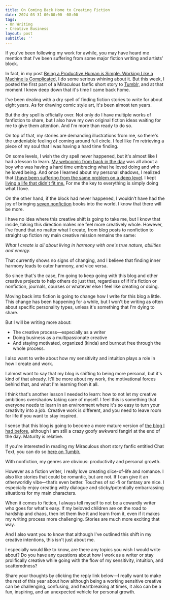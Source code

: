 ```yaml
---
title: On Coming Back Home to Creating Fiction 
date: 2024-03-31 00:00:00 -08:00
tags:
- On Writing 
- Creative Business 
layout: post
subtitle: ''
---
```


If you've been following my work for awhile, you may have heard me mention that I've been suffering from some major fiction writing and artists’ block. 

In fact, in my post [Being a Productive Human is Simple. Working Like a Machine is Complicated,](https://arcadiapage.com/2023-12-31-being-a-productive-human-is-simple/) I do some serious whining about it. But this week, I posted the first part of a Miraculous fanfic short story to [Tumblr,](https://www.tumblr.com/arcadiasfiction/746021432397611008/cat-text-part-one?source=share) and at that moment I knew deep down that it's time I came back home.

I've been dealing with a dry spell of finding fiction stories to write for about eight years. As for drawing comic style art, it's been almost ten years.

But the dry spell is officially over. Not only do I have multiple works of fanfiction to share, but I also have my own original fiction ideas waiting for me to give them attention. And I'm more than ready to do so.

On top of that, my stories are demanding illustrations from me, so there's the undeniable feeling of coming around full circle. I feel like I'm retrieving a piece of my soul that I was having a hard time finding.

On some levels, I wish the dry spell never happened, but it's almost like I had a lesson to learn. [My webcomic from back in the day](https://ia801806.us.archive.org/33/items/smackjeeves-59912/59912/index.html#1) was all about a boy who was having a hard time embracing what he loved doing and who he loved being. And once I learned about my personal shadows, I realized that [I have been suffering from the same problem on a deep level](https://arcadiapage.com/2022-09-30-what-it-s-like-being-an-infp-enneagram-type-3/). I kept [living a life that didn't fit me.](https://arcadiapage.com/2024-03-24-enneagram-type-3-how-to-be-yourself/) For me the key to everything is simply doing what I love.

On the other hand, if the block had never happened, I wouldn’t have had the joy of bringing [seven nonfiction](https://payhip.com/ArcadiaPage/collection/books) books into the world. I know that there will be more.

I have no idea where this creative shift is going to take me, but I know that inside, taking this direction makes me feel more creatively whole. However, I've found that no matter what I create, from blog posts to nonfiction to straight up fiction my main creative mission remains the same:

*What I create is all about living in harmony with one's true nature, abilities and energy.*

That currently shows no signs of changing, and I believe that finding inner harmony leads to outer harmony, and vice versa. 

So since that's the case, I'm going to keep going with this blog and other creative projects to help others do just that, regardless of if it's fiction or nonfiction, journals, courses or whatever else I feel like creating or doing.

Moving back into fiction is going to change how I write for this blog a little. This change has been happening for a while, but I won't be writing as often about specific personality types, unless it's something that I'm dying to share.

But I will be writing more about:

- The creative process—especially as a writer
- Doing business as a multipassionate creative
- And staying motivated, organized (kinda) and burnout free through the whole process. 

I also want to write about how my sensitivity and intuition plays a role in how I create and work.

I almost want to say that my blog is shifting to being more personal, but it's kind of that already. It'll be more about my work, the motivational forces behind that, and what I'm learning from it all. 

I think that's another lesson I needed to learn: how to not let my creative ambitions overshadow taking care of myself. I feel this is something that everyone needs to learn in an environment where it's so easy to turn your creativity into a job. Creative work is different, and you need to leave room for life if you want to stay inspired. 

I sense that this blog is going to become a more mature version of [the blog I had before](https://manga-arcadia.blogspot.com/), although I am still a crazy goofy awkward fangirl at the end of the day. Maturity is relative. 

If you're interested in reading my Miraculous short story fanfic entitled Chat Text, you can do so [here on Tumblr.](https://www.tumblr.com/arcadiasfiction/746021432397611008/cat-text-part-one?source=share) 

With nonfiction, my genres are obvious: productivity and personal growth.

However as a fiction writer, I really love creating slice-of-life and romance. I also like stories that could be romantic, but are not. If I can give it an otherworldly vibe—that’s even better. Touches of sci-fi or fantasy are nice. I especially enjoy creating witty dialogue and sticky/potentially embarrassing situations for my main characters. 

When it comes to fiction, I always tell myself to not be a cowardly writer who goes for what's easy. If my beloved children are on the road to hardship and chaos, then let them live it and learn from it, even if it makes my writing process more challenging. Stories are much more exciting that way. 

And I also want you to know that although I've outlined this shift in my creative intentions, this isn't just about me. 

I especially would like to know, are there any topics you wish I would write about? Do you have any questions about how I work as a writer or stay prolifically creative while going with the flow of my sensitivity, intuition, and scatteredness? 

Share your thoughts by clicking the reply link below—I really want to make the rest of this year about how although being a working sensitive creative can be challenging, confusing, and heartbreaking at times, it also can be a fun, inspiring, and an unexpected vehicle for personal growth.







